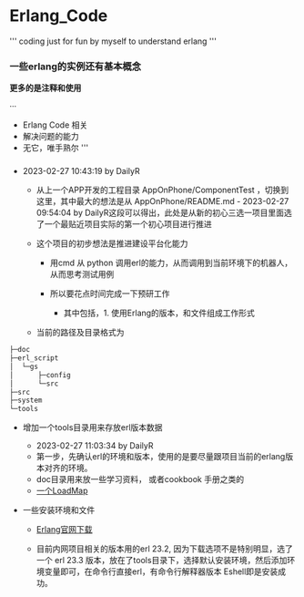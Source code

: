 # Erlang_Code

'''
 coding just for fun by myself to understand erlang
'''

### 一些erlang的实例还有基本概念

**更多的是注释和使用**

···
- Erlang Code 相关
- 解决问题的能力
- 无它，唯手熟尔
'''

###

- 2023-02-27 10:43:19 by DailyR

    - 从上一个APP开发的工程目录 AppOnPhone/ComponentTest ，切换到这里，其中最大的想法是从 AppOnPhone/README.md - 2023-02-27 09:54:04 by DailyR这段可以得出，此处是从新的初心三选一项目里面选了一个最贴近项目实际的第一个初心项目进行推进

    - 这个项目的初步想法是推进建设平台化能力

        - 用cmd 从 python 调用erl的能力，从而调用到当前环境下的机器人，从而思考测试用例

        - 所以要花点时间完成一下预研工作
            - 其中包括，1. 使用Erlang的版本，和文件组成工作形式

    - 当前的路径及目录格式为
```bash
├─doc
├─erl_script
│  └─gs
│      ├─config
│      └─src
├─src
├─system
└─tools
```

- 增加一个tools目录用来存放erl版本数据

    - 2023-02-27 11:03:34 by DailyR
    - 第一步，先确认erl的环境和版本，使用的是要尽量跟项目当前的erlang版本对齐的环境。
    - doc目录用来放一些学习资料， 或者cookbook 手册之类的
    - [一个LoadMap](RoadMap.md) 

- 一些安装环境和文件

    - [Erlang官网下载](https://www.erlang.org/downloads)

    - 目前内网项目相关的版本用的erl 23.2, 因为下载选项不是特别明显，选了一个 erl 23.3 版本，放在了tools目录下，选择默认安装环境，然后添加环境变量即可，在命令行直接erl，有命令行解释器版本 Eshell即是安装成功。